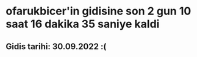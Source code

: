 # ofarukbicer'in gidisine son 2 gun 10 saat 16 dakika 35 saniye kaldi

## Gidis tarihi: 30.09.2022 :(